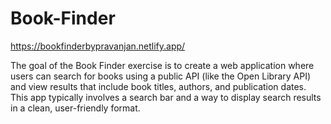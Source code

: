 # Book-Finder

https://bookfinderbypravanjan.netlify.app/



The goal of the Book Finder exercise is to create a web application where users can search for books using a public API (like the Open Library API) and view results that include book titles, authors, and publication dates. This app typically involves a search bar and a way to display search results in a clean, user-friendly format.
